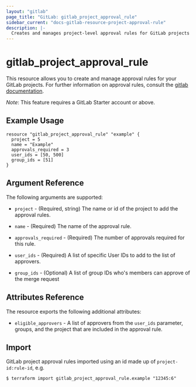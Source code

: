 ```yaml
---
layout: "gitlab"
page_title: "GitLab: gitlab_project_approval_rule"
sidebar_current: "docs-gitlab-resource-project-approval-rule"
description: |-
  Creates and manages project-level approval rules for GitLab projects
---
```


# gitlab\_project\_approval\_rule

This resource allows you to create and manage approval rules for your GitLab 
projects. For further information on approval rules, consult the [gitlab
documentation](https://docs.gitlab.com/ee/api/merge_request_approvals.html#project-level-mr-approvals).

*Note*: This feature requires a GitLab Starter account or above.

## Example Usage

```hcl
resource "gitlab_project_approval_rule" "example" {
  project = 5
  name = "Example"
  approvals_required = 3
  user_ids = [50, 500]
  group_ids = [51]
}
```

## Argument Reference

The following arguments are supported:

* `project` - (Required, string) The name or id of the project to add the approval rules.

* `name` - (Required) The name of the approval rule.

* `approvals_required` - (Required) The number of approvals required for this rule.

* `user_ids` - (Required)  A list of specific User IDs to add to the list of approvers.

* `group_ids` - (Optional) A list of group IDs who's members can approve of the merge request

## Attributes Reference

The resource exports the following additional attributes:

* `eligible_approvers` - A list of approvers from the `user_ids` parameter, groups, and the project that are included in the approval rule.

## Import

GitLab project approval rules imported using an id made up of `project-id:rule-id`, e.g.

```
$ terraform import gitlab_project_approval_rule.example "12345:6"
```
